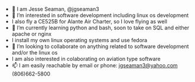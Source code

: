 - 👋 I am Jesse Seaman, @jgseaman3
- 👀 I’m interested in software development including linux os development
- I also fly a CE525B for Alante Air Charter, so I love flying as well
- 🌱 I’m currently learning python and bash, soon to take on SQL and either apache or nginx
- I install my own linux operating systems and use fedora
- 💞️ I’m looking to collaborate on anything related to software development and/or the linux os
- I am also interested in colaborating on aviation type software
- 📫 I am easily reachable by email or phone: jgseaman3@yahoo.com (806)662-5800

<!---
jgseaman3/jgseaman3 is a ✨ special ✨ repository because its `README.md` (this file) appears on your GitHub profile.
You can click the Preview link to take a look at your changes.
--->
